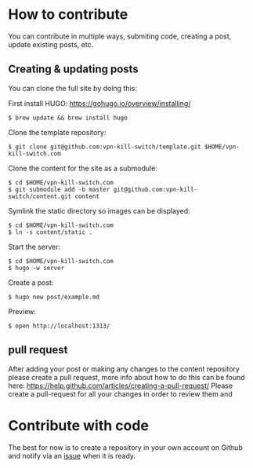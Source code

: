 # How to contribute

You can contribute in multiple ways, submiting code, creating a post, update
existing posts, etc.

## Creating & updating posts

You can clone the full site by doing this:

First install HUGO: https://gohugo.io/overview/installing/

    $ brew update && brew install hugo

Clone the template repository:

    $ git clone git@github.com:vpn-kill-switch/template.git $HOME/vpn-kill-switch.com

Clone the content for the site as a submodule:

    $ cd $HOME/vpn-kill-switch.com
    $ git submodule add -b master git@github.com:vpn-kill-switch/content.git content

Symlink the static directory so images can be displayed:

    $ cd $HOME/vpn-kill-switch.com
    $ ln -s content/static .

Start the server:

    $ cd $HOME/vpn-kill-switch.com
    $ hugo -w server

Create a post:

    $ hugo new post/example.md

Preview:

    $ open http://localhost:1313/


## pull request

After adding your post or making any changes to the content repository please
create a pull request, more info about how to do this can be found here:
https://help.github.com/articles/creating-a-pull-request/ Please create a
pull-request for all your changes in order to review them and

# Contribute with code

The best for now is to create a repository in
your own account on Github and notify via an
[issue](https://github.com/vpn-kill-switch/vpn-kill-switch.github.io/issues)
when it is ready.
